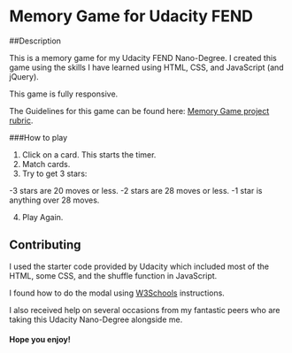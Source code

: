 # Memory Game for Udacity FEND

##Description

This is a memory game for my Udacity FEND Nano-Degree. I created this game using
the skills I have learned using HTML, CSS, and JavaScript (and jQuery).

This game is fully responsive.

The Guidelines for this game can be found here:
[ Memory Game project rubric](https://review.udacity.com/#!/rubrics/591/view).

###How to play

1.  Click on a card. This starts the timer.
2.  Match cards.
3.  Try to get 3 stars:

-3 stars are 20 moves or less.
-2 stars are 28 moves or less.
-1 star is anything over 28 moves.

4.  Play Again.

## Contributing

I used the starter code provided by Udacity which included most of the HTML, some CSS, and the shuffle function in JavaScript.

I found how to do the modal using
[W3Schools](https://www.w3schools.com/howto/howto_css_modals.asp) instructions.

I also received help on several occasions from my fantastic peers who are taking
this Udacity Nano-Degree alongside me.

#### Hope you enjoy!
